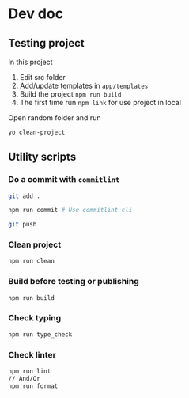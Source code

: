 # Dev doc

## Testing project

In this project

1. Edit src folder
2. Add/update templates in `app/templates`
3. Build the project `npm run build`
4. The first time run `npm link` for use project in local

Open random folder and run

```bash
yo clean-project
```

## Utility scripts

### Do a commit with `commitlint`

```bash
git add .

npm run commit # Use commitlint cli

git push
```

### Clean project

```bash
npm run clean
```

### Build before testing or publishing

```bash
npm run build
```

### Check typing

```bash
npm run type_check
```

### Check linter

```bash
npm run lint
// And/Or
npm run format
```
